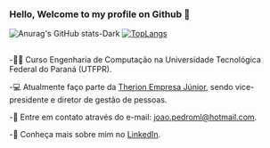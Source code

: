 ### Hello, Welcome to my profile on Github 👋

![Anurag's GitHub stats-Dark](https://github-readme-stats.vercel.app/api?username=Joao-Pedro-ML&show_icons=true&theme=radical)
[![TopLangs ](https://github-readme-stats.vercel.app/api/top-langs/?username=Joao-Pedro-ML&layout=compact&theme=radical&hide_progress=true)](https://github.com/Joao-Pedro-ML/github-readme-stats)
##

-👨‍🎓 Curso Engenharia de Computação na Universidade Tecnológica Federal do Paraná (UTFPR).

-💻 Atualmente faço parte da [Therion Empresa Júnior](https://therionej.com.br/), sendo vice-presidente e diretor de gestão de pessoas.

-💬 Entre em contato através do e-mail: joao.pedroml@hotmail.com.

-🔭 Conheça mais sobre mim no [LinkedIn]([linked.in/JoãoPedroMoretoLourenção](https://www.linkedin.com/in/joao-pedro-moreto-louren%C3%A7%C3%A3o)).
<!--
**Joao-Pedro-ML/Joao-Pedro-ML** is a ✨ _special_ ✨ repository because its `README.md` (this file) appears on your GitHub profile.

Here are some ideas to get you started:

- 🔭 I’m currently working on ...
- 🌱 I’m currently learning ...
- 👯 I’m looking to collaborate on ...
- 🤔 I’m looking for help with ...
- 💬 Ask me about ...
- 📫 How to reach me: ...
- 😄 Pronouns: ...
- ⚡ Fun fact: ...
-->
